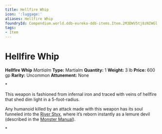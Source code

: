 ```yaml
---
title: Hellfire Whip
icon: ':luggage:'
aliases: Hellfire Whip
foundryId: Compendium.world.ddb-eureka-ddb-items.Item.2M3DWV5tj8zNIWGl
tags:
- Item
---
```


# Hellfire Whip

**Hellfire Whip**
_Martialm_
**Type:** Martialm
**Quantity:** 1
**Weight:** 3 lb
**Price:** 600 gp
**Rarity:** Uncommon
**Attunement:** None

*<p>This weapon is fashioned from infernal iron and traced with veins of hellfire that shed dim light in a 5-foot-radius.

Any humanoid killed by an attack made with this weapon has its soul funneled into the <a href="https://www.dndbeyond.com/sources/bgdia/avernus#RiverStyx">River Styx</a>, where it’s reborn instantly as a lemure devil (described in the <a href="https://www.dndbeyond.com/sources/mm">Monster Manual</a>).</p>*